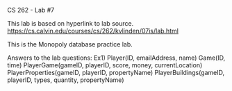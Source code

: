 CS 262 - Lab #7

This lab is based on hyperlink to lab source.
https://cs.calvin.edu/courses/cs/262/kvlinden/07is/lab.html

This is the Monopoly database practice lab.

Answers to the lab questions:
Ex1)
Player(ID, emailAddress, name)
Game(ID, time)
PlayerGame(gameID, playerID, score, money, currentLocation)
PlayerProperties(gameID, playerID, propertyName)
PlayerBuildings(gameID, playerID, types, quantity, propertyName)